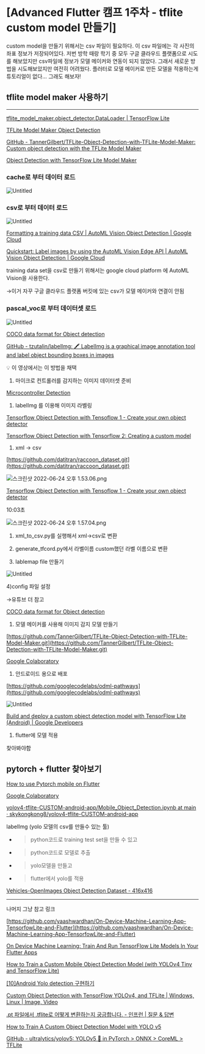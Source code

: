 # [Advanced Flutter 캠프 1주차 - tflite custom model 만들기]

custom model을 만들기 위해서는 csv 파일이 필요하다. 이 csv 파일에는 각 사진의 좌표 정보가 저장되어있다. 저번 방학 때랑 학기 중 모두 구글 클라우드 플랫폼으로 시도를 해보았지만 csv파일에 정보가 모델 메이커와 연동이 되지 않았다. 그래서 새로운 방법을 시도해보았지만 여전히 어려웠다. 플러터로 모델 메이커로 만든 모델을 적용하는게 튜토리얼이 없다… 그래도 해보자!

## tflite model maker 사용하기

---

[tflite_model_maker.object_detector.DataLoader | TensorFlow Lite](https://www.tensorflow.org/lite/api_docs/python/tflite_model_maker/object_detector/DataLoader#from_csv)

[TFLite Model Maker Object Detection](https://youtu.be/qukBhHIJh-k)

[GitHub - TannerGilbert/TFLite-Object-Detection-with-TFLite-Model-Maker: Custom object detection with the TFLite Model Maker](https://github.com/TannerGilbert/TFLite-Object-Detection-with-TFLite-Model-Maker)

[Object Detection with TensorFlow Lite Model Maker](https://www.tensorflow.org/lite/models/modify/model_maker/object_detection)

### cache로 부터  데이터 로드

![Untitled](https://s3-us-west-2.amazonaws.com/secure.notion-static.com/a3caa477-e53a-4cda-8752-1e824bd6f581/Untitled.png)

### csv로 부터 데이터 로드

![Untitled](https://s3-us-west-2.amazonaws.com/secure.notion-static.com/9bcef103-f54f-4867-80ae-270f82d1a1dc/Untitled.png)

[Formatting a training data CSV | AutoML Vision Object Detection | Google Cloud](https://cloud.google.com/vision/automl/object-detection/docs/csv-format)

[Quickstart: Label images by using the AutoML Vision Edge API | AutoML Vision Object Detection | Google Cloud](https://cloud.google.com/vision/automl/object-detection/docs/label-images-edge-model#preparing_a_dataset)

training data set을 csv로 만들기 위해서는 google cloud platform 에 AutoML Vision을 사용한다.

→이거 자꾸 구글 클라우드 플랫폼 버킷에 있는 csv가 모델 메이커와 연결이 안됨

### **pascal_voc로 부터 데이터셋 로드**

![Untitled](https://s3-us-west-2.amazonaws.com/secure.notion-static.com/5bfccdf9-c212-4896-a143-14b029524fc0/Untitled.png)

[COCO data format for Object detection](https://towardsdatascience.com/coco-data-format-for-object-detection-a4c5eaf518c5)

[GitHub - tzutalin/labelImg: 🖍️ LabelImg is a graphical image annotation tool and label object bounding boxes in images](https://github.com/tzutalin/labelImg)

<aside>
💡 이 영상에서는 이 방법을 채택

</aside>

1. 마이크로 컨트롤러를 감지하는 이미지 데이터셋 준비

[Microcontroller Detection](https://www.kaggle.com/datasets/tannergi/microcontroller-detection/code)

1. labelImg 를 이용해 이미지 라벨링

[Tensorflow Object Detection with Tensoflow 1 - Create your own object detector](https://youtu.be/HjiBbChYRDw)

[Tensorflow Object Detection with Tensorflow 2: Creating a custom model](https://gilberttanner.com/blog/tensorflow-object-detection-with-tensorflow-2-creating-a-custom-model/)

1. xml → csv

[https://github.com/datitran/raccoon_dataset.git](https://github.com/datitran/raccoon_dataset.git)

![스크린샷 2022-06-24 오후 1.53.06.png](https://s3-us-west-2.amazonaws.com/secure.notion-static.com/2f0e8279-ea33-444c-8a33-5269ee1380e3/스크린샷_2022-06-24_오후_1.53.06.png)

[Tensorflow Object Detection with Tensoflow 1 - Create your own object detector](https://youtu.be/HjiBbChYRDw)

10:03초

![스크린샷 2022-06-24 오후 1.57.04.png](https://s3-us-west-2.amazonaws.com/secure.notion-static.com/9e31275b-c3df-4aa1-b0dd-7b646e70338d/스크린샷_2022-06-24_오후_1.57.04.png)

1) xml_to_csv.py를 실행해서 xml→csv로 변환

2) generate_tfcord.py에서 라벨이름 custom했던 라벨 이름으로 변환

3) lablemap file 만들기

![Untitled](https://s3-us-west-2.amazonaws.com/secure.notion-static.com/d949b8ce-a259-445d-ad31-b1790043acd3/Untitled.png)

4)config 파일 설정

→유튜브 더 참고

[COCO data format for Object detection](https://towardsdatascience.com/coco-data-format-for-object-detection-a4c5eaf518c5)

1. 모델 메이커를 사용해 이미지 감지 모델 만들기

[https://github.com/TannerGilbert/TFLite-Object-Detection-with-TFLite-Model-Maker.git](https://github.com/TannerGilbert/TFLite-Object-Detection-with-TFLite-Model-Maker.git)

[Google Colaboratory](https://colab.research.google.com/github/TannerGilbert/TFLite-Object-Detection-with-TFLite-Model-Maker/blob/master/Train_custom_object_detector_with_TFLite_Model_Maker.ipynb)

1. 안드로이드 용으로 배포

[https://github.com/googlecodelabs/odml-pathways](https://github.com/googlecodelabs/odml-pathways)

![Untitled](https://s3-us-west-2.amazonaws.com/secure.notion-static.com/9f22f62c-52b4-4284-9c31-4d286195c029/Untitled.png)

[Build and deploy a custom object detection model with TensorFlow Lite (Android) | Google Developers](https://developers.google.com/codelabs/tflite-object-detection-android#4)

1. flutter에 모델 적용

찾아봐야함

## pytorch + flutter 찾아보기

[How to use Pytorch mobile on Flutter](https://dev.to/ramgendeploy/how-to-use-pytorch-mobile-on-flutter-1827)

[Google Colaboratory](https://colab.research.google.com/drive/1IHpT1Cv17bJVleWBEyRifGJiPyFFVv0o?usp=sharing#scrollTo=Das7YGgqmSUL)

[yolov4-tflite-CUSTOM-android-app/Mobile_Object_Detection.ipynb at main · skykongkong8/yolov4-tflite-CUSTOM-android-app](https://github.com/skykongkong8/yolov4-tflite-CUSTOM-android-app/blob/main/Mobile_Object_Detection.ipynb)

labelImg (yolo 모델의 csv를 만들수 있는 툴)

- > python코드로 training test set을 만들 수 있고
- > python코드로 모델로 추출
- > yolo모델을 만들고
- > flutter에서 yolo를 적용

[Vehicles-OpenImages Object Detection Dataset - 416x416](https://public.roboflow.com/object-detection/vehicles-openimages/1)

---

나머지 그냥 참고 링크

[https://github.com/yaashwardhan/On-Device-Machine-Learning-App-TensorfowLite-and-Flutter](https://github.com/yaashwardhan/On-Device-Machine-Learning-App-TensorfowLite-and-Flutter)

[On Device Machine Learning: Train And Run TensorFlow Lite Models In Your Flutter Apps](https://medium.com/google-cloud/on-device-machine-learning-train-and-run-tensorflow-lite-models-in-your-flutter-apps-15ea796e5ad4)

[How to Train a Custom Mobile Object Detection Model (with YOLOv4 Tiny and TensorFlow Lite)](https://blog.roboflow.com/how-to-train-a-custom-mobile-object-detection-model/)

[[10]Android Yolo detection 구현하기](https://sj-d.tistory.com/17)

[Custom Object Detection with TensorFlow YOLOv4, and TFLite | Windows, Linux | Image, Video](https://youtu.be/vzTCJM18uoM)

[.pt 파일에서 .tflite로 어떻게 변환하는지 궁금합니다. - 인프런 | 질문 & 답변](https://www.inflearn.com/questions/315531)

[How to Train A Custom Object Detection Model with YOLO v5](https://towardsdatascience.com/how-to-train-a-custom-object-detection-model-with-yolo-v5-917e9ce13208)

[GitHub - ultralytics/yolov5: YOLOv5 🚀 in PyTorch > ONNX > CoreML > TFLite](https://github.com/ultralytics/yolov5#tutorials)
